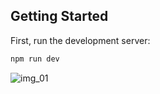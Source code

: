 
## Getting Started

First, run the development server:

```bash
npm run dev

```


![img_01](https://github.com/Valderezpe/projeto_lPet/assets/48490726/ca968e4a-4051-4aeb-9f8e-b37a03922b40)

